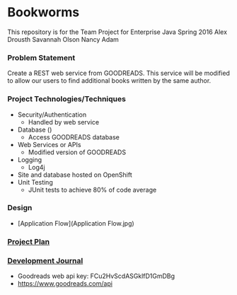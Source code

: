# Bookworms

This repository is for the Team Project for Enterprise Java Spring 2016
Alex Drousth
Savannah Olson
Nancy Adam


### Problem Statement

Create a REST web service from GOODREADS. This service will be modified
to allow our users to find additional books written by the same author. 

### Project Technologies/Techniques

* Security/Authentication
    * Handled by web service
* Database ()
    * Access GOODREADS database
* Web Services or APIs
	* Modified version of GOODREADS
* Logging
	* Log4j
* Site and database hosted on OpenShift
* Unit Testing
    * JUnit tests to achieve 80% of code average 

### Design

*  [Application Flow](Application Flow.jpg)

### [Project Plan](ProjectPlan.md)

### [Development Journal](Journal.md)

* Goodreads web api key: FCu2HvScdASGklfD1GmDBg
* https://www.goodreads.com/api

